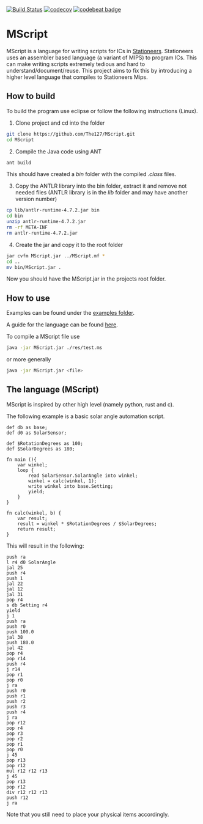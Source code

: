 [![Build Status](https://travis-ci.com/The127/MScript.svg?branch=master)](https://travis-ci.com/The127/MScript)
[![codecov](https://codecov.io/gh/The127/MScript/branch/master/graph/badge.svg)](https://codecov.io/gh/The127/MScript)
[![codebeat badge](https://codebeat.co/badges/e032e201-9cb4-4c9d-91b9-07fbc0b0bab9)](https://codebeat.co/projects/github-com-the127-mscript-master)

MScript
=======

MScript is a language for writing scripts for ICs in [Stationeers](https://store.steampowered.com/app/544550/Stationeers/).
Stationeers uses an assembler based language (a variant of MIPS) to program ICs.
This can make writing scripts extremely tedious and hard to understand/document/reuse.
This project aims to fix this by introducing a higher level language that compiles to Stationeers Mips.

How to build
------------

To build the program use eclipse or follow the following instructions (Linux).

1. Clone project and cd into the folder
```BASH
git clone https://github.com/The127/MScript.git
cd MScript
```

2. Compile the Java code using ANT
```BASH
ant build
```
This should have created a *bin* folder with the compiled *.class* files.

3. Copy the ANTLR library into the bin folder, extract it and remove not needed files (ANTLR library is in the *lib* folder and may have another version number)
```BASH
cp lib/antlr-runtime-4.7.2.jar bin
cd bin
unzip antlr-runtime-4.7.2.jar
rm -rf META-INF
rm antlr-runtime-4.7.2.jar
```

4. Create the jar and copy it to the root folder
```BASH
jar cvfm MScript.jar ../MScript.mf *
cd ..
mv bin/MScript.jar .
```

Now you should have the MScript.jar in the projects root folder.

How to use
----------

Examples can be found under the [examples folder](https://github.com/The127/MScript/tree/master/examples).

A guide for the language can be found [here](https://docs.google.com/document/d/1M8d57R9WbtqjTNA2tzuSM31L_ZZOvkGa2NnwqqJ3Cwk/edit?usp=sharing).

To compile a MScript file use
```BASH
java -jar MScript.jar ./res/test.ms
```
or more generally
```BASH
java -jar MScript.jar <file>
```

The language (MScript)
----------------------

MScript is inspired by other high level (namely python, rust and c).

The following example is a basic solar angle automation script.
```
def db as base;
def d0 as SolarSensor;

def $RotationDegrees as 100;
def $SolarDegrees as 180;

fn main (){
	var winkel;
	loop {
		read SolarSensor.SolarAngle into winkel;
		winkel = calc(winkel, 1);
		write winkel into base.Setting;
		yield;
	}
}

fn calc(winkel, b) {
	var result;
	result = winkel * $RotationDegrees / $SolarDegrees;
	return result;
}
```

This will result in the following:
```
push ra
l r4 d0 SolarAngle
jal 25
push r4
push 1
jal 22
jal 12
jal 31
pop r4
s db Setting r4
yield
j 1
push ra
push r0
push 100.0
jal 38
push 180.0
jal 42
pop r4
pop r14
push r4
j r14
pop r1
pop r0
j ra
push r0
push r1
push r2
push r3
push r4
j ra
pop r12
pop r4
pop r3
pop r2
pop r1
pop r0
j 45
pop r13
pop r12
mul r12 r12 r13
j 45
pop r13
pop r12
div r12 r12 r13
push r12
j ra
```

Note that you still need to place your physical items accordingly.
